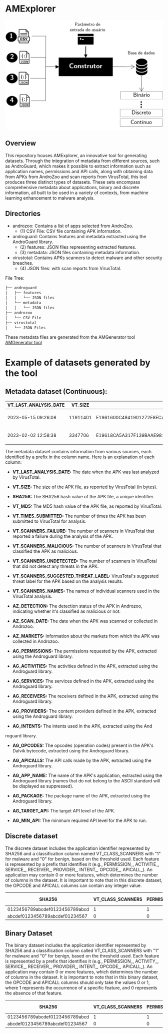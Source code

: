# AMExplorer

  

![enter image description here](https://github.com/Malware-Hunter/SF23-AMExplorer/blob/main/images/amexplorer.jpeg)

  

## Overview

  

This repository houses AMExplorer, an innovative tool for generating datasets. Through the integration of metadata from different sources, such as AndroGuard, which makes it possible to extract information such as application names, permissions and API calls, along with obtaining data from APKs from AndroZoo and scan reports from VirusTotal, this tool produces three distinct types of datasets. These sets encompass comprehensive metadata about applications, binary and discrete information, all built to be used in a variety of contexts, from machine learning enhancement to malware analysis.

## Directories

- androzoo: Contains a list of apps selected from AndroZoo.
  - (1) CSV File: CSV file containing APK information.
- androguard: Contains features and metadata extracted using the AndroGuard library.
  - (2) features: JSON files representing extracted features.
  - (3) metadata: JSON files containing metadata information.
- virustotal: Contains APKs scanners to detect malware and other security breaches.
  - (4) JSON files: with scan reports from VirusTotal.

File Tree:
```
├── androguard
│   ├── features
│   │   └── JSON files
│   └── metadata
│   │   └── JSON files
├── androzoo
│   └── CSV File
├── virustotal
│   └── JSON Files
```
  
These metadata files are generated from the AMGenerator tool [AMGenerator tool](https://github.com/Malware-Hunter/SF23-AMGenerator/blob/main/OVERVIEW.md)

# Example of datasets generated by the tool

## Metadata dataset (Continuous):

| VT_LAST_ANALYSIS_DATE | VT_SIZE  | SHA256                                                           | VT_MD5                           | VT_TIMES_SUBMITTED | VT_SCANNERS_FAILURE | VT_SCANNERS_MALICIOUS | VT_SCANNERS_UNDETECTED | VT_SCANNERS_SUGGESTED_THREAT_LABEL | VT_CLASS_SCANNERS | VT_SCANNERS_NAMES                               | AZ_DETECTION | AZ_SCAN_DATE        | AZ_MARKETS      | AG_PERMISSIONS                       | AG_ACTIVITIES                                           | AG_SERVICES                                    | AG_RECEIVERS                                         | AG_PROVIDERS                                              | AG_INTENTS                | AG_OPCODES                  | AG_APICALLS                             | AG_APP_NAME          | AG_PACKAGE                          | AG_TARGET_API | AG_MIN_API |
| --------------------- | -------- | ---------------------------------------------------------------- | -------------------------------- | ------------------ | ------------------- | --------------------- | ---------------------- | ---------------------------------- | ----------------- | -----------------                               | ------------ | ------------------- | --------------- | ------------------------------------ | ------------------------------------------------------- | -----------------------------------------------| ---------------------------------------------------- | --------------------------------------------------------- | ------------------------- | --------------------------- | ----------------------------------------| ---------------------| ----------------------------------- | ------------- | ---------- |
| 2023-05-15 09:26:08   | 11911401 | E1961600C4941901272E8EC4B8CD10ABD29678981CB13EE0AA89B289D8587BF1 | 7e36a078909b0f6f0f9c43bf77a09419 | 1                  | 0                   | 0                     | 63                     |                                    | 0                 | []                                              | 0            | 2023-05-15 09:26:08 | play.google.com | ['WRITE_SETTINGS'...]                | ['com.startapp.sdk.ads.list3d.List3DActivity']...       | ['com.ryanheise.audioservice.AudioService']... | ['com.ryanheise.audioservice.MediaButtonReceiver', ] | ['vn.hunghd.flutterdownloader.DownloadedFileProvider']... | ['DEVICE_STORAGE_OK',]... | {'invoke-direct': 71245}... | {'Ljava.nio.ByteBuffer.getInt': 2}...   | Basketball Team Race |	com.adwhirl.basketballteamracedd |	8	         |   8        |
| 2023-02-02 12:58:38	|3347706   |E19618CA5A317F139BAAE981AF0E41625AABB27424AA9832CF0B4F4E0D036187  |	09c6829d9efb2914f6b4d437a4b46b3a | 3                  |	0                   | 28                    | 38	                 |adware.waps/gappusin	              | 1                 |	['McAfee'... 'Microsoft', 'Google'] ...         | 10	       | 2011-11-09 15:40:00 | appchina        | ['ACCESS_MEDIA_LOCATION'...]         | ['com.h2.dynamic_app.MainActivity'...]                  | ['com.ryanheise.audioservice.AudioService'] ...| ['com.ryanheise.audioservice.MediaButtonReceiver', ] | ['androidx.startup.InitializationProvider']...            | ['TIME_SET']...           | {'invoke-static': 80428}... | {'Ljava.nio.ByteBuffer.getShort': 2}... | suppressed	       |com.wangwei.al.livewallpaper	     | 7             |	7		  |


The metadata dataset contains information from various sources, each identified by a prefix in the column name. Here is an explanation of each column:

- **VT_LAST_ANALYSIS_DATE:** The date when the APK was last analyzed by VirusTotal.

- **VT_SIZE:** The size of the APK file, as reported by VirusTotal (in bytes).

- **SHA256:** The SHA256 hash value of the APK file, a unique identifier.

- **VT_MD5:** The MD5 hash value of the APK file, as reported by VirusTotal.

- **VT_TIMES_SUBMITTED:** The number of times the APK has been submitted to VirusTotal for analysis.

- **VT_SCANNERS_FAILURE:** The number of scanners in VirusTotal that reported a failure during the analysis of the APK.

- **VT_SCANNERS_MALICIOUS:** The number of scanners in VirusTotal that classified the APK as malicious.

- **VT_SCANNERS_UNDETECTED:** The number of scanners in VirusTotal that did not detect any threats in the APK.

- **VT_SCANNERS_SUGGESTED_THREAT_LABEL:** VirusTotal's suggested threat label for the APK based on the analysis results.

- **VT_SCANNERS_NAMES:** The names of individual scanners used in the VirusTotal analysis.

- **AZ_DETECTION:** The detection status of the APK in Androzoo, indicating whether it's classified as malicious or not.

- **AZ_SCAN_DATE:** The date when the APK was scanned or collected in Androzoo.

- **AZ_MARKETS:** Information about the markets from which the APK was collected in Androzoo.

- **AG_PERMISSIONS:** The permissions requested by the APK, extracted using the Androguard library.

- **AG_ACTIVITIES:** The activities defined in the APK, extracted using the Androguard library.

- **AG_SERVICES:** The services defined in the APK, extracted using the Androguard library.

- **AG_RECEIVERS:** The receivers defined in the APK, extracted using the Androguard library.

- **AG_PROVIDERS:** The content providers defined in the APK, extracted using the Androguard library.

- **AG_INTENTS:** The intents used in the APK, extracted using the And

roguard library.

- **AG_OPCODES:** The opcodes (operation codes) present in the APK's Dalvik bytecode, extracted using the Androguard library.

- **AG_APICALLS:** The API calls made by the APK, extracted using the Androguard library.

- **AG_APP_NAME:** The name of the APK's application, extracted using the Androguard library (names that do not belong to the ASCII standard will be displayed as suppressed).

- **AG_PACKAGE:** The package name of the APK, extracted using the Androguard library.

- **AG_TARGET_API:** The target API level of the APK.

- **AG_MIN_API:** The minimum required API level for the APK to run.



## Discrete dataset

The discrete dataset includes the application identifier represented by SHA256 and a classification column named VT_CLASS_SCANNERS with "1" for malware and "0" for benign, based on the threshold used. Each feature is represented by a prefix that identifies it (e.g., PERMISSION_, ACTIVITIE_, SERVICE_, RECEIVER_, PROVIDER_, INTENT_, OPCODE_, APICALL_). An application may contain 0 or more features, which determines the number of columns in the dataset. It is important to note that in this discrete dataset, the OPCODE and APICALL columns can contain any integer value.

| SHA256                        | VT_CLASS_SCANNERS | PERMISSION_CAMERA | PERMISSION_LOCATION | ACTIVITIE_MAIN | SERVICE_NETWORK | OPCODE_invoke-direct | APICALL_Landroid.util.SparseArray.append |
|-------------------------------|-------------------|---------------------|----------------------|-----------------|------------------|--------------|---------------|
| 0123456789abcdef0123456789abcd | 1                 | 1                   | 0                    | 1               | 1                | 53            | 100            |
| abcdef0123456789abcdef01234567 | 0                 | 0                   | 1                    | 1               | 0                | 8            | 50             |


## Binary Dataset

The binary dataset includes the application identifier represented by SHA256 and a classification column called VT_CLASS_SCANNERS with "1" for malware and "0" for benign, based on the threshold used. Each feature is represented by a prefix that identifies it (e.g., PERMISSION_, ACTIVITY_, SERVICE_, RECEIVER_, PROVIDER_, INTENT_, OPCODE_, APICALL_). An application may contain 0 or more features, which determines the number of columns in the dataset. It is important to note that in this binary dataset, the OPCODE and APICALL columns should only take the values 0 or 1, where 1 represents the occurrence of a specific feature, and 0 represents the absence of that feature.

| SHA256                        | VT_CLASS_SCANNERS | PERMISSION_CAMERA | PERMISSION_LOCATION | ACTIVITIE_MAIN | SERVICE_NETWORK | OPCODE_invoke-direct | APICALL_Landroid.util.SparseArray.append |
|-------------------------------|-------------------|---------------------|----------------------|-----------------|------------------|--------------|---------------|
| 0123456789abcdef0123456789abcd | 1                 | 1                   | 0                    | 1               | 1                | 0            | 1            |
| abcdef0123456789abcdef01234567 | 0                 | 0                   | 1                    | 1               | 0                | 1            | 0             |
